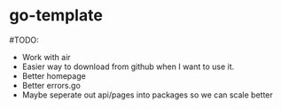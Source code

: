 # go-template

#TODO:
- Work with air
- Easier way to download from github when I want to use it.
- Better homepage
- Better errors.go
- Maybe seperate out api/pages into packages so we can scale better 

